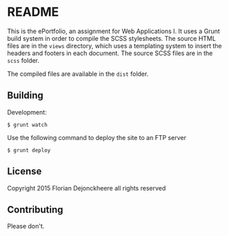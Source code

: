 # README

This is the ePortfolio, an assignment for Web Applications I. It uses a Grunt build system in order to compile the SCSS stylesheets. The source HTML files are in the `views` directory, which uses a templating system to insert the headers and footers in each document. The source SCSS files are in the `scss` folder.

The compiled files are available in the `dist` folder.

## Building

Development:

```
$ grunt watch
```

Use the following command to deploy the site to an FTP server

```
$ grunt deploy
```

## License

Copyright 2015 Florian Dejonckheere all rights reserved

## Contributing

Please don't.
